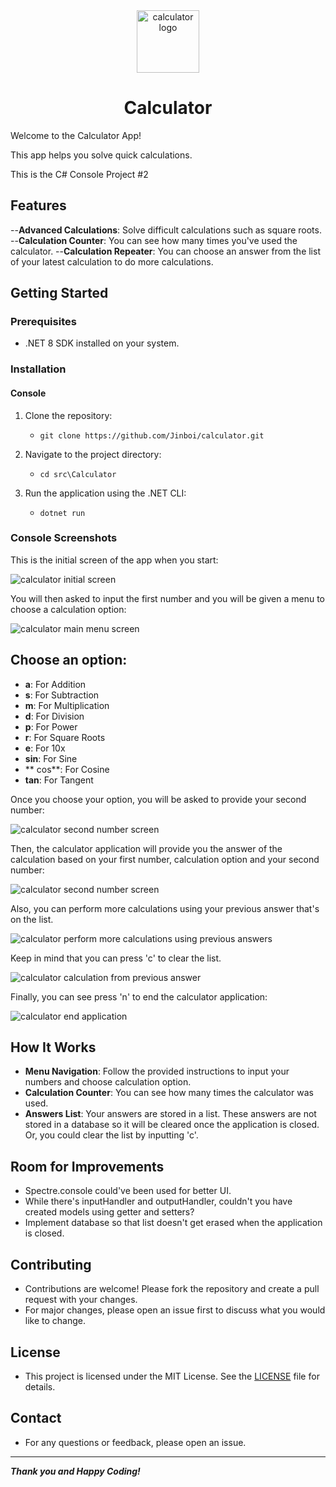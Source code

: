<div align="center">

<img src="./img/CalculatorLogo.png" alt="calculator logo" width="100px" />
<h1>Calculator</h1>

</div>

Welcome to the Calculator App!

This app helps you solve quick calculations. 

This is the C# Console Project #2

## Features

--**Advanced Calculations**: Solve difficult calculations such as square roots. 
--**Calculation Counter**: You can see how many times you've used the calculator.
--**Calculation Repeater**: You can choose an answer from the list of your latest calculation to do more calculations.


## Getting Started

### Prerequisites

- .NET 8 SDK installed on your system.

### Installation

#### Console

1. Clone the repository:
	- `git clone https://github.com/Jinboi/calculator.git`

2. Navigate to the project directory:
	- `cd src\Calculator`

3. Run the application using the .NET CLI:
	- `dotnet run`

### Console Screenshots

This is the initial screen of the app when you start:

![calculator initial screen](./img/calculatorInitialScreen.PNG)


You will then asked to input the first number and you will be given a menu to choose a calculation option:

![calculator main menu screen](./img/calculatorMainMenu.PNG)


## Choose an option:
- **a**: For Addition
- **s**: For Subtraction
- **m**: For Multiplication
- **d**: For Division
- **p**: For Power
- **r**: For Square Roots
- **e**: For 10x
- **sin**: For Sine
- **    cos**: For Cosine
- **tan**: For Tangent

Once you choose your option, you will be asked to provide your second number:

![calculator second number screen](./img/calculatorList.PNG)

Then, the calculator application will provide you the answer of the calculation based on your first number, calculation option and your second number:

![calculator second number screen](./img/calculatorList.PNG)

Also, you can perform more calculations using your previous answer that's on the list. 

![calculator perform more calculations using previous answers](./img/calculatorMoreList.PNG)

Keep in mind that you can press 'c' to clear the list. 

![calculator calculation from previous answer](./img/calculatorCToClearList.PNG)

Finally, you can see press 'n' to end the calculator application:

![calculator end application](./img/calculatorNToExit.PNG)

## How It Works

- **Menu Navigation**: Follow the provided instructions to input your numbers and choose calculation option.
- **Calculation Counter**: You can see how many times the calculator was used. 
- **Answers List**: Your answers are stored in a list. These answers are not stored in a database so it will be cleared once the application is closed. Or, you could clear the list by inputting 'c'. 

## Room for Improvements

- Spectre.console could've been used for better UI.
- While there's inputHandler and outputHandler, couldn't you have created models using getter and setters?
- Implement database so that list doesn't get erased when the application is closed.

## Contributing

- Contributions are welcome! Please fork the repository and create a pull request with your changes. 
- For major changes, please open an issue first to discuss what you would like to change.

## License

- This project is licensed under the MIT License. See the [LICENSE](./LICENSE) file for details.

## Contact

- For any questions or feedback, please open an issue.

---
***Thank you and Happy Coding!***